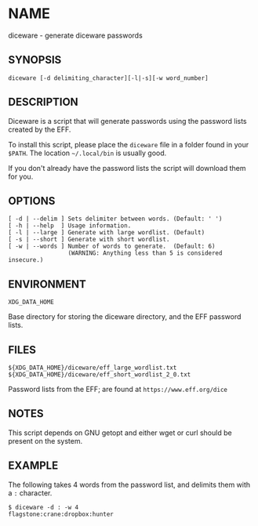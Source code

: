 # NAME

diceware - generate diceware passwords 

## SYNOPSIS

`diceware [-d delimiting_character][-l|-s][-w word_number]`

## DESCRIPTION

Diceware is a script that will generate passwords using the password lists
created by the EFF.

To install this script, please place the `diceware` file in a folder found
in your `$PATH`. The location `~/.local/bin` is usually good.

If you don't already have the password lists the script will download them
for you.

## OPTIONS

```
[ -d | --delim ] Sets delimiter between words. (Default: ' ')
[ -h | --help  ] Usage information.
[ -l | --large ] Generate with large wordlist. (Default)
[ -s | --short ] Generate with short wordlist.
[ -w | --words ] Number of words to generate.  (Default: 6)
                 (WARNING: Anything less than 5 is considered insecure.)
```

## ENVIRONMENT

`XDG_DATA_HOME`

Base directory for storing the diceware directory, and the EFF
password lists.

## FILES

```
${XDG_DATA_HOME}/diceware/eff_large_wordlist.txt
${XDG_DATA_HOME}/diceware/eff_short_wordlist_2_0.txt
```

Password lists from the EFF; are found at `https://www.eff.org/dice`

## NOTES

This script depends on GNU getopt and either wget or curl should be
present on the system.

## EXAMPLE

The following takes 4 words from the password list, and delimits them 
with a `:` character.

```
$ diceware -d : -w 4
flagstone:crane:dropbox:hunter
```
